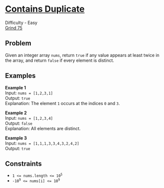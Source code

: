 # [Contains Duplicate](https://leetcode.com/problems/contains-duplicate/description/)

Difficulty - Easy  
[Grind 75](https://www.techinterviewhandbook.org/grind75/)

## Problem

Given an integer array `nums`, return `true` if any value appears at least twice in the array, and return `false` if every element is distinct.

## Examples

**Example 1**  
Input: `nums = [1,2,3,1]`  
Output: `true`  
Explanation: The element `1` occurs at the indices `0` and `3`.

**Example 2**  
Input: `nums = [1,2,3,4]`  
Output: `false`  
Explanation: All elements are distinct.

**Example 3**  
Input: `nums = [1,1,1,3,3,4,3,2,4,2]`  
Output: `true`

## Constraints

- <code>1 <= nums.length <= 10<sup>5</sup></code>
- <code>-10<sup>9</sup> <= nums[i] <= 10<sup>9</sup></code>
